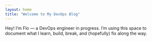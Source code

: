 ```yaml
---
layout: home
title: "Welcome to My DevOps Blog"
---
```


Hey! I’m Flo — a DevOps engineer in progress. I’m using this space to document what I learn, build, break, and (hopefully) fix along the way.
